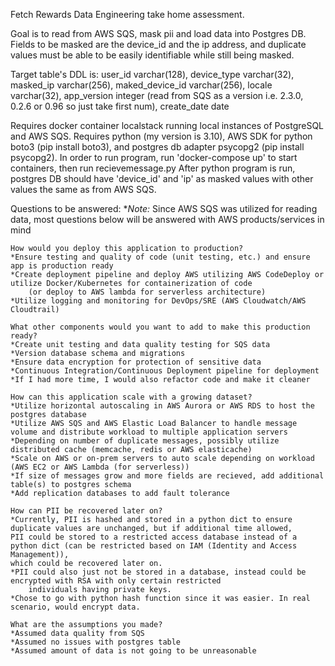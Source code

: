 Fetch Rewards Data Engineering take home assessment.

Goal is to read from AWS SQS, mask pii and load data into Postgres DB.
Fields to be masked are the device_id and the ip address,
and duplicate values must be able to be easily identifiable while still being masked.

Target table's DDL is:
    user_id             varchar(128),
    device_type         varchar(32),
    masked_ip           varchar(256),
    maked_device_id     varchar(256),
    locale              varchar(32),
    app_version         integer (read from SQS as a version i.e. 2.3.0, 0.2.6 or 0.96 so just take first num),
    create_date         date

Requires docker container localstack running local instances of PostgreSQL and AWS SQS.
Requires python (my version is 3.10), AWS SDK for python boto3 (pip install boto3), and postgres db adapter psycopg2 (pip install psycopg2).
In order to run program, run 'docker-compose up' to start containers, then run recievemessage.py
After python program is run, postgres DB should have 'device_id' and 'ip' as masked values with other values the same as from AWS SQS.

Questions to be answered:
    **Note:* Since AWS SQS was utilized for reading data, most questions below will be answered with AWS products/services in mind

    How would you deploy this application to production?
    *Ensure testing and quality of code (unit testing, etc.) and ensure app is production ready
    *Create deployment pipeline and deploy AWS utilizing AWS CodeDeploy or utilize Docker/Kubernetes for containerization of code 
        (or deploy to AWS lambda for serverless architecture)
    *Utilize logging and monitoring for DevOps/SRE (AWS Cloudwatch/AWS Cloudtrail)

    What other components would you want to add to make this production ready?
    *Create unit testing and data quality testing for SQS data
    *Version database schema and migrations
    *Ensure data encryption for protection of sensitive data
    *Continuous Integration/Continuous Deployment pipeline for deployment
    *If I had more time, I would also refactor code and make it cleaner

    How can this application scale with a growing dataset?
    *Utilize horizontal autoscaling in AWS Aurora or AWS RDS to host the postgres database
    *Utilize AWS SQS and AWS Elastic Load Balancer to handle message volume and distribute workload to multiple application servers
    *Depending on number of duplicate messages, possibly utilize distributed cache (memcache, redis or AWS elasticache)
    *Scale on AWS or on-prem servers to auto scale depending on workload (AWS EC2 or AWS Lambda (for serverless))
    *If size of messages grow and more fields are recieved, add additional table(s) to postgres schema
    *Add replication databases to add fault tolerance

    How can PII be recovered later on?
    *Currently, PII is hashed and stored in a python dict to ensure duplicate values are unchanged, but if additional time allowed,
    PII could be stored to a restricted access database instead of a python dict (can be restricted based on IAM (Identity and Access Management)),
    which could be recovered later on.
    *PII could also just not be stored in a database, instead could be encrypted with RSA with only certain restricted
        individuals having private keys.
    *Chose to go with python hash function since it was easier. In real scenario, would encrypt data.

    What are the assumptions you made?
    *Assumed data quality from SQS
    *Assumed no issues with postgres table
    *Assumed amount of data is not going to be unreasonable

